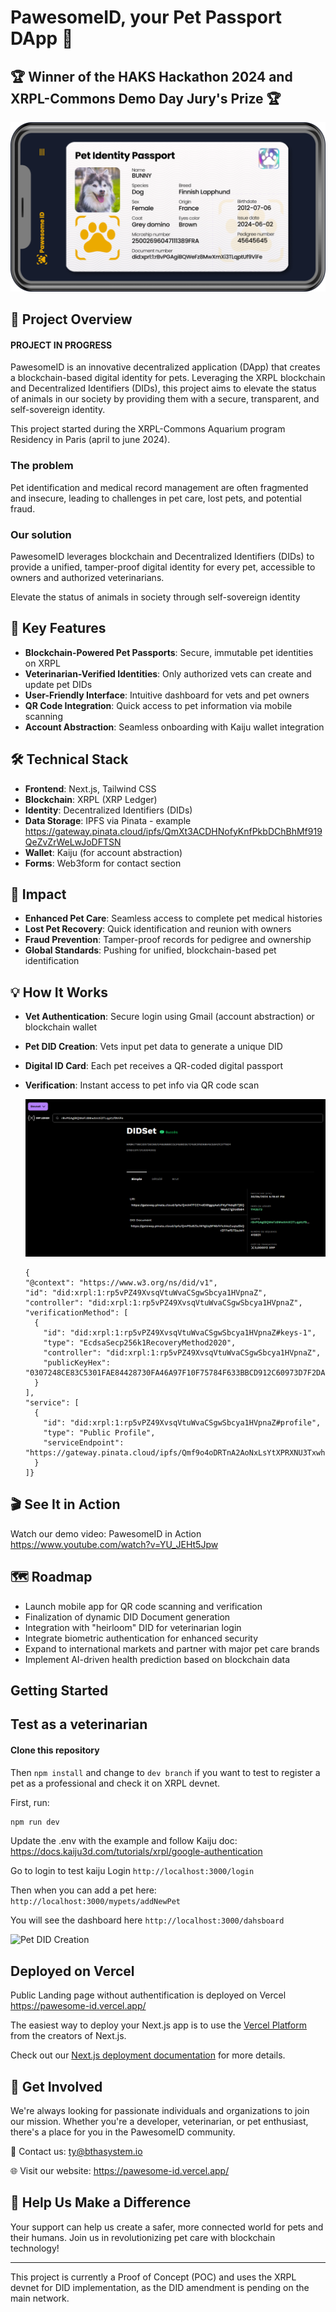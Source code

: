# PawesomeID, your Pet Passport DApp 🐾



##  🏆 Winner of the HAKS Hackathon 2024 and XRPL-Commons Demo Day Jury's Prize 🏆 

![Pet Passport](public/mobile0.png)

## 🌟 Project Overview
#### PROJECT IN PROGRESS

PawesomeID is an innovative decentralized application (DApp) that creates a blockchain-based digital identity for pets. Leveraging the XRPL blockchain and Decentralized Identifiers (DIDs), this project aims to elevate the status of animals in our society by providing them with a secure, transparent, and self-sovereign identity.

This project started during the XRPL-Commons Aquarium program Residency in Paris (april to june 2024).

### The problem
Pet identification and medical record management are often fragmented and insecure, leading to challenges in pet care, lost pets, and potential fraud.

### Our solution
PawesomeID leverages blockchain and Decentralized Identifiers (DIDs) to provide a unified, tamper-proof digital identity for every pet, accessible to owners and authorized veterinarians.

Elevate the status of animals in society through self-sovereign identity

## 🚀 Key Features

- **Blockchain-Powered Pet Passports**: Secure, immutable pet identities on XRPL
- **Veterinarian-Verified Identities**: Only authorized vets can create and update pet DIDs
- **User-Friendly Interface**: Intuitive dashboard for vets and pet owners
- **QR Code Integration**: Quick access to pet information via mobile scanning
- **Account Abstraction**: Seamless onboarding with Kaiju wallet integration

## 🛠 Technical Stack

- **Frontend**: Next.js, Tailwind CSS
- **Blockchain**: XRPL (XRP Ledger)
- **Identity**: Decentralized Identifiers (DIDs)
- **Data Storage**: IPFS via Pinata - example https://gateway.pinata.cloud/ipfs/QmXt3ACDHNofyKnfPkbDChBhMf919QeZvZrWeLwJoDFTSN
- **Wallet**: Kaiju (for account abstraction)
- **Forms**: Web3form for contact section

## 🌈 Impact
- **Enhanced Pet Care**: Seamless access to complete pet medical histories
- **Lost Pet Recovery**: Quick identification and reunion with owners
- **Fraud Prevention**: Tamper-proof records for pedigree and ownership
- **Global Standards**: Pushing for unified, blockchain-based pet identification


## 💡 How It Works

- **Vet Authentication**: Secure login using Gmail (account abstraction) or blockchain wallet
- **Pet DID Creation**: Vets input pet data to generate a unique DID
- **Digital ID Card**: Each pet receives a QR-coded digital passport
- **Verification**: Instant access to pet info via QR code scan

  
  ![Pet DID Creation](public/images/didset300524.png)

  ```
  {
  "@context": "https://www.w3.org/ns/did/v1",
  "id": "did:xrpl:1:rp5vPZ49XvsqVtuWvaCSgwSbcya1HVpnaZ",
  "controller": "did:xrpl:1:rp5vPZ49XvsqVtuWvaCSgwSbcya1HVpnaZ",
  "verificationMethod": [
    {
      "id": "did:xrpl:1:rp5vPZ49XvsqVtuWvaCSgwSbcya1HVpnaZ#keys-1",
      "type": "EcdsaSecp256k1RecoveryMethod2020",
      "controller": "did:xrpl:1:rp5vPZ49XvsqVtuWvaCSgwSbcya1HVpnaZ",
      "publicKeyHex": "0307248CE83C5301FAE84428730FA46A97F10F75784F633BBCD912C60973D7F2DA"
    }
  ],
  "service": [
    {
      "id": "did:xrpl:1:rp5vPZ49XvsqVtuWvaCSgwSbcya1HVpnaZ#profile",
      "type": "Public Profile",
      "serviceEndpoint": "https://gateway.pinata.cloud/ipfs/Qmf9o4oDRTnA2AoNxLsYtXPRXNU3TxwhzpbZH5HWbdjLZa"
    }
  ]}

## 🎬 See It in Action
Watch our demo video: PawesomeID in Action https://www.youtube.com/watch?v=YU_JEHt5Jpw

## 🗺 Roadmap

-  Launch mobile app for QR code scanning and verification
- Finalization of dynamic DID Document generation
- Integration with "heirloom" DID for veterinarian login
- Integrate biometric authentication for enhanced security
- Expand to international markets and partner with major pet care brands
- Implement AI-driven health prediction based on blockchain data



## Getting Started

## Test as a veterinarian
#### Clone this repository
Then
```npm install```
and change to ```dev branch``` if you want to test to register a pet as a professional and check it on XRPL devnet.

First, run:

```bash
npm run dev
```

Update the .env with the example
and follow Kaiju doc: https://docs.kaiju3d.com/tutorials/xrpl/google-authentication

Go to login to test kaiju Login
```http://localhost:3000/login```

Then when you can add a pet here:
```http://localhost:3000/mypets/addNewPet```

You will see the dashboard here
```http://localhost:3000/dahsboard```

![Pet DID Creation](public/images/dashboardveto.png)









## Deployed on Vercel

Public Landing page without authentification is deployed on Vercel
https://pawesome-id.vercel.app/

The easiest way to deploy your Next.js app is to use the [Vercel Platform](https://vercel.com/new?utm_medium=default-template&filter=next.js&utm_source=create-next-app&utm_campaign=create-next-app-readme) from the creators of Next.js.

Check out our [Next.js deployment documentation](https://nextjs.org/docs/deployment) for more details.


## 🤝 Get Involved

We're always looking for passionate individuals and organizations to join our mission. Whether you're a developer, veterinarian, or pet enthusiast, there's a place for you in the PawesomeID community.

📧 Contact us: ty@bthasystem.io

🌐 Visit our website: https://pawesome-id.vercel.app/

## 🚀 Help Us Make a Difference

Your support can help us create a safer, more connected world for pets and their humans. Join us in revolutionizing pet care with blockchain technology!

---

This project is currently a Proof of Concept (POC) and uses the XRPL devnet for DID implementation, as the DID amendment is pending on the main network.